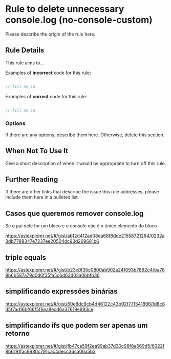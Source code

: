 # Rule to delete unnecessary console.log (no-console-custom)

Please describe the origin of the rule here.


## Rule Details

This rule aims to...

Examples of **incorrect** code for this rule:

```js

// fill me in

```

Examples of **correct** code for this rule:

```js

// fill me in

```

### Options

If there are any options, describe them here. Otherwise, delete this section.

## When Not To Use It

Give a short description of when it would be appropriate to turn off this rule.

## Further Reading

If there are other links that describe the issue this rule addresses, please include them here in a bulleted list.

## Casos que queremos remover console.log

Se o pai dele for um bloco e o console não é o único elemento do bloco

https://astexplorer.net/#/gist/ab12d412ad08ea68f8dde21558721264/0232a3db7788347e7237ee20504dc93d269681b6

## triple equals

https://astexplorer.net/#/gist/b23c0f35c0800ab902a241093b7892c4/ba769b6b587a79d0d6f35fa5c6d63d02a0bbfb36

## simplificando expressões binárias

https://astexplorer.net/#/gist/60e8dc9cb4d46122c43b92f77f541896/fd8c8d5f7ad16bf66f5f6ea8ecd6a37619e993ce

## simplificando ifs que podem ser apenas um retorno

  https://astexplorer.net/#/gist/fb47ca59f2ea99ab37d30c98f8e569d5/6022f8b6191fac8980c791cac4decc36ca06a5b3